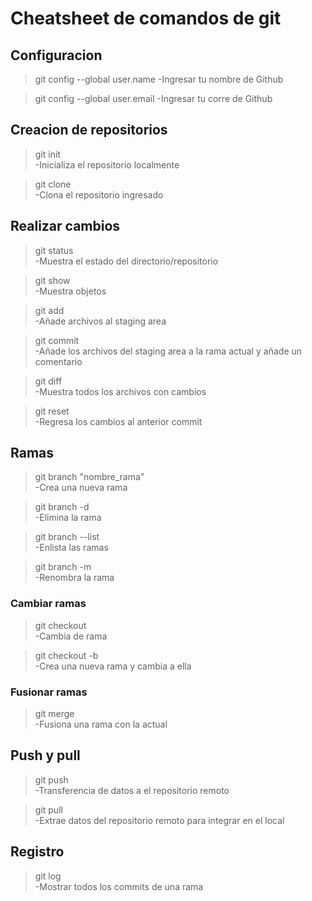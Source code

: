 # Cheatsheet de comandos de git

## Configuracion

>git config --global user.name 
> -Ingresar tu nombre de Github

>git config --global user.email 
> -Ingresar tu corre de Github

## Creacion de repositorios

>git init  
> -Inicializa el repositorio localmente

>git clone  
> -Clona el repositorio ingresado

## Realizar cambios

>git status  
> -Muestra el estado del directorio/repositorio

>git show  
> -Muestra objetos

>git add  
> -Añade archivos al staging area

>git commit  
> -Añade los archivos del staging area a la rama actual y añade un comentario

>git diff  
> -Muestra todos los archivos con cambios

>git reset   
> -Regresa los cambios al anterior commit

## Ramas

>git branch "nombre_rama"  
> -Crea una nueva rama

>git branch -d  
> -Elimina la rama

>git branch --list  
> -Enlista las ramas

>git branch -m  
> -Renombra la rama

### Cambiar ramas

>git checkout  
> -Cambia de rama

>git checkout -b  
> -Crea una nueva rama y cambia a ella

### Fusionar ramas

>git merge  
> -Fusiona una rama con la actual


## Push y pull

>git push  
> -Transferencia de datos a el repositorio remoto

>git pull  
> -Extrae datos del repositorio remoto para integrar en el local

## Registro

>git log  
> -Mostrar todos los commits de una rama

